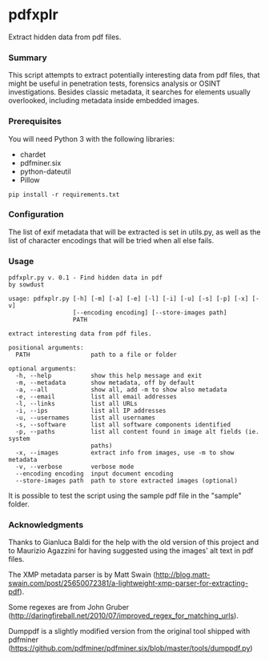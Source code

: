 # pdfxplr

Extract hidden data from pdf files.

### Summary

This script attempts to extract potentially interesting data from pdf files, that might be useful in penetration tests, forensics analysis or OSINT investigations.
Besides classic metadata, it searches for elements usually overlooked, including metadata inside embedded images.

### Prerequisites

You will need Python 3 with the following libraries:
* chardet
* pdfminer.six
* python-dateutil
* Pillow

```
pip install -r requirements.txt
```

### Configuration

The list of exif metadata that will be extracted is set in utils.py, as well as the list of character encodings that will be tried when all else fails.

### Usage

```
pdfxplr.py v. 0.1 - Find hidden data in pdf
by sowdust

usage: pdfxplr.py [-h] [-m] [-a] [-e] [-l] [-i] [-u] [-s] [-p] [-x] [-v]
                  [--encoding encoding] [--store-images path]
                  PATH

extract interesting data from pdf files.

positional arguments:
  PATH                 path to a file or folder

optional arguments:
  -h, --help           show this help message and exit
  -m, --metadata       show metadata, off by default
  -a, --all            show all, add -m to show also metadata
  -e, --email          list all email addresses
  -l, --links          list all URLs
  -i, --ips            list all IP addresses
  -u, --usernames      list all usernames
  -s, --software       list all software components identified
  -p, --paths          list all content found in image alt fields (ie. system
                       paths)
  -x, --images         extract info from images, use -m to show metadata
  -v, --verbose        verbose mode
  --encoding encoding  input document encoding
  --store-images path  path to store extracted images (optional)
```

It is possible to test the script using the sample pdf file in the "sample" folder. 

### Acknowledgments

Thanks to Gianluca Baldi for the help with the old version of this project and to Maurizio Agazzini for having suggested using the images' alt text in pdf files.

The XMP metadata parser is by Matt Swain (http://blog.matt-swain.com/post/25650072381/a-lightweight-xmp-parser-for-extracting-pdf).

Some regexes are from John Gruber (http://daringfireball.net/2010/07/improved_regex_for_matching_urls).

Dumppdf is a slightly modified version from the original tool shipped with pdfminer (https://github.com/pdfminer/pdfminer.six/blob/master/tools/dumppdf.py)

